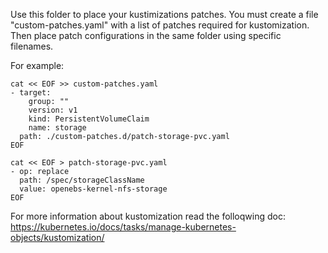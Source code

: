 Use this folder to place your kustimizations patches.
You must create a file "custom-patches.yaml" with a list of patches required for kustomization.
Then place patch configurations in the same folder using specific filenames.

For example:
```
cat << EOF >> custom-patches.yaml
- target:
    group: ""
    version: v1
    kind: PersistentVolumeClaim
    name: storage
  path: ./custom-patches.d/patch-storage-pvc.yaml
EOF

cat << EOF > patch-storage-pvc.yaml
- op: replace
  path: /spec/storageClassName
  value: openebs-kernel-nfs-storage
EOF
```

For more information about kustomization read the folloqwing doc:
https://kubernetes.io/docs/tasks/manage-kubernetes-objects/kustomization/
